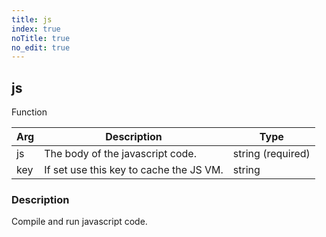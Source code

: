 ```yaml
---
title: js
index: true
noTitle: true
no_edit: true
---
```




<div class="vql_item"></div>


## js
<span class='vql_type label label-warning pull-right page-header'>Function</span>



<div class="vqlargs"></div>

Arg | Description | Type
----|-------------|-----
js|The body of the javascript code.|string (required)
key|If set use this key to cache the JS VM.|string

### Description

Compile and run javascript code.

